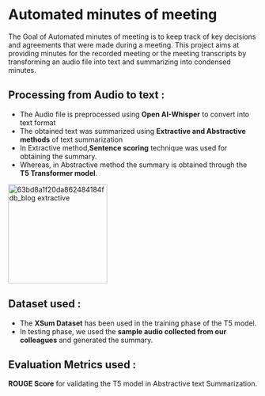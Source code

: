# Automated minutes of meeting
  The Goal of Automated minutes of meeting is to keep track of key decisions and agreements that were made during a meeting. This project aims at providing minutes for the recorded meeting or the meeting transcripts by transforming an audio file into text and summarizing into condensed minutes.

## Processing from Audio to text :
* The Audio file is preprocessed using **Open AI-Whisper** to convert into text format
* The obtained text was summarized using **Extractive and Abstractive methods** of text summarization
* In Extractive method,**Sentence scoring** technique was used for obtaining the summary.
* Whereas, in Abstractive method the summary is obtained through the **T5 Transformer model**.
<img width="200" alt="63bd8a1f20da862484184fdb_blog extractive " src="https://github.com/DhivyadharshiniBabu/Automated-minutes-of-meeting/assets/121101960/7c685a90-dd67-4d54-b949-b1b4f869c44b">


## Dataset used :
* The **XSum Dataset** has been used in the training phase of the T5 model.
* In testing phase, we used the **sample audio collected from our colleagues** and generated the summary.

## Evaluation Metrics used :
  **ROUGE Score** for validating the T5 model in Abstractive text Summarization.
